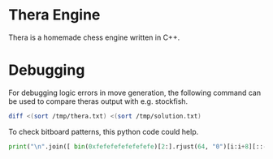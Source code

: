 # Thera Engine
Thera is a homemade chess engine written in C++.


# Debugging
For debugging logic errors in move generation, the following command can be used to compare theras output with e.g. stockfish.

``` bash
diff <(sort /tmp/thera.txt) <(sort /tmp/solution.txt)
```

To check bitboard patterns, this python code could help.

``` python
print("\n".join([ bin(0xfefefefefefefefe)[2:].rjust(64, "0")[i:i+8][::-1] for i in range(0, 64, 8)][::-1]))
```